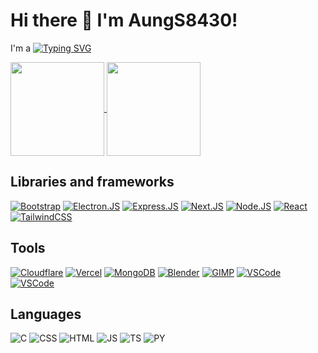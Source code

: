 # Hi there 👋 I'm AungS8430!
I'm a   [![Typing SVG](https://readme-typing-svg.demolab.com?font=Fira+Code&weight=900&size=20&pause=200&vCenter=true&width=435&color=1E45F7&height=15&lines=Coder;Web+Developer;Backend+Developer;Freelancer;Designer)](https://git.io/typing-svg)

<a href="https://github.com/anuraghazra/github-readme-stats">
  <img height=150 align="center" src="https://github-readme-stats.vercel.app/api?username=AungS8430&theme=transparent" />
</a>
<a href="https://github.com/anuraghazra/convoychat">
  <img height=150 align="center" src="https://github-readme-stats.vercel.app/api/top-langs?username=AungS8430&theme=transparent&langs_count=8&card_width=200&layout=compact" />
</a>

## Libraries and frameworks
[![Bootstrap](https://img.shields.io/badge/Bootstrap-563D7C?style=for-the-badge&logo=bootstrap&logoColor=white)](https://getbootstrap.com)
[![Electron.JS](https://img.shields.io/badge/Electron-2B2E3A?style=for-the-badge&logo=electron&logoColor=9FEAF9)](https://electronjs.org)
[![Express.JS](https://img.shields.io/badge/Express%20js-000000?style=for-the-badge&logo=express&logoColor=white)](https://expressjs.com)
[![Next.JS](https://img.shields.io/badge/next%20js-000000?style=for-the-badge&logo=nextdotjs&logoColor=white)](https://nextjs.org)
[![Node.JS](https://img.shields.io/badge/Node%20js-339933?style=for-the-badge&logo=nodedotjs&logoColor=white)](https://nodejs.org)
[![React](https://img.shields.io/badge/React-20232A?style=for-the-badge&logo=react&logoColor=61DAFB)](https://react.dev)
[![TailwindCSS](https://img.shields.io/badge/Tailwind_CSS-38B2AC?style=for-the-badge&logo=tailwind-css&logoColor=white)](https://tailwindcss.com)
## Tools
[![Cloudflare](https://img.shields.io/badge/Cloudflare-F38020?style=for-the-badge&logo=Cloudflare&logoColor=white)](https://cloudflare.com)
[![Vercel](https://img.shields.io/badge/Vercel-000000?style=for-the-badge&logo=vercel&logoColor=white)](https://vercel.com)
[![MongoDB](https://img.shields.io/badge/MongoDB-4EA94B?style=for-the-badge&logo=mongodb&logoColor=white)](https://mongodb.com)
[![Blender](https://img.shields.io/badge/blender-%23F5792A.svg?style=for-the-badge&logo=blender&logoColor=white)](https://blender.org)
[![GIMP](https://img.shields.io/badge/gimp-5C5543?style=for-the-badge&logo=gimp&logoColor=white)](https://gimp.org)
[![VSCode](https://img.shields.io/badge/Microsoft_Office-D83B01?style=for-the-badge&logo=microsoft-office&logoColor=white)](https://office.com)
[![VSCode](https://img.shields.io/badge/VSCode-0078D4?style=for-the-badge&logo=visual%20studio%20code&logoColor=white)](https://vscode.dev)
## Languages
![C](https://img.shields.io/badge/C-00599C?style=for-the-badge&logo=c&logoColor=white)
![CSS](https://img.shields.io/badge/CSS3-1572B6?style=for-the-badge&logo=css3&logoColor=white)
![HTML](https://img.shields.io/badge/HTML5-E34F26?style=for-the-badge&logo=html5&logoColor=white)
![JS](https://img.shields.io/badge/JavaScript-323330?style=for-the-badge&logo=javascript&logoColor=F7DF1E)
![TS](https://img.shields.io/badge/TypeScript-007ACC?style=for-the-badge&logo=typescript&logoColor=white)
![PY](https://img.shields.io/badge/Python-FFD43B?style=for-the-badge&logo=python&logoColor=blue)
